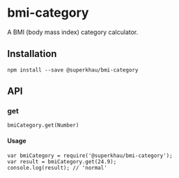 # bmi-category

A BMI (body mass index) category calculator.

## Installation

```
npm install --save @superkhau/bmi-category
```

## API

### get

`bmiCategory.get(Number)`

#### Usage

```
var bmiCategory = require('@superkhau/bmi-category');
var result = bmiCategory.get(24.9);
console.log(result); // 'normal'
```
